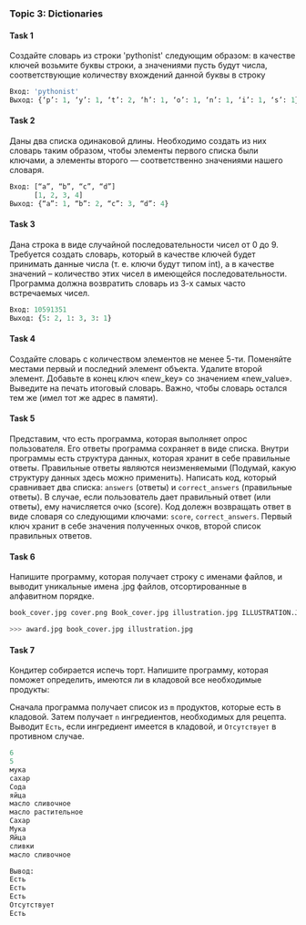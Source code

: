 ### Topic 3: Dictionaries

#### Task 1
Создайте словарь из строки 'pythonist' следующим образом: в качестве ключей 
возьмите буквы строки, а значениями пусть будут числа, соответствующие количеству 
вхождений данной буквы в строку
```python
Вход: 'pythonist'
Выход: {‘p’: 1, ‘y’: 1, ‘t’: 2, ‘h’: 1, ‘o’: 1, ‘n’: 1, ‘i’: 1, ‘s’: 1}
```

#### Task 2
Даны два списка одинаковой длины. Необходимо создать из них словарь таким 
образом, чтобы элементы первого списка были ключами, а элементы второго — соответственно 
значениями нашего словаря.
```python
Вход: [“a”, “b”, “c”, “d”]
      [1, 2, 3, 4]
Выход: {“a”: 1, “b”: 2, “c”: 3, “d”: 4}
```

#### Task 3
Дана строка в виде случайной последовательности чисел от 0 до 9. 
Требуется создать словарь, который в качестве ключей будет принимать данные числа (т. е. 
ключи будут типом int), а в качестве значений – количество этих чисел в имеющейся 
последовательности. Программа должна возвратить словарь из 3-х самых часто встречаемых 
чисел.
```python
Вход: 10591351
Выход: {5: 2, 1: 3, 3: 1}
```
 #### Task 4
Создайте словарь с количеством элементов не менее 5-ти. Поменяйте местами 
первый и последний элемент объекта. Удалите второй элемент. Добавьте в конец ключ «new_key» 
со значением «new_value». Выведите на печать итоговый словарь. Важно, чтобы словарь остался 
тем же (имел тот же адрес в памяти).

#### Task 5
Представим, что есть программа, которая выполняет опрос пользователя. Его 
ответы программа сохраняет в виде списка. Внутри программы есть структура данных, которая 
хранит в себе правильные ответы. Правильные ответы являются неизменяемыми (Подумай, 
какую структуру данных здесь можно применить). 
Написать код, который сравнивает два списка: `answers` (ответы) и `correct_answers` (правильные 
ответы). В случае, если пользователь дает правильный ответ (или ответы), ему начисляется очко 
(score). Код долежн возвращать ответ в виде словаря со следующими ключами: `score`, 
`correct_answers`. Первый ключ хранит в себе значения полученных очков, второй список 
правильных ответов.

#### Task 6

Напишите программу, которая получает строку с именами файлов, и выводит уникальные имена .jpg файлов,
отсортированные в алфавитном порядке.

```python
book_cover.jpg cover.png Book_cover.jpg illustration.jpg ILLUSTRATION.JPG my_cover.png photo.gif award.jpg Award.jpg award.JPG

>>> award.jpg book_cover.jpg illustration.jpg
```

#### Task 7 
Кондитер собирается испечь торт.
Напишите программу, которая поможет определить, имеются ли в кладовой все необходимые продукты:

Сначала программа получает список из `m` продуктов, которые есть в кладовой.
Затем получает `n` ингредиентов, необходимых для рецепта.
Выводит `Есть`, если ингредиент имеется в кладовой, и `Отсутствует` в противном случае.

```python
6
5
мука
сахар
Сода
яйца
масло сливочное
масло растительное
Сахар
Мука
Яйца
сливки
масло сливочное

Вывод:
Есть
Есть
Есть
Отсутствует
Есть
```
